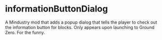 # informationButtonDialog
A Mindustry mod that adds a popup dialog that tells the player to check out the information button for blocks. Only appears upon launching to Ground Zero. For the funny.
